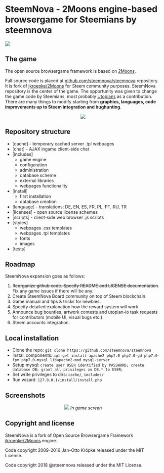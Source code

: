 # SteemNova - 2Moons engine-based browsergame for Steemians by steemnova

![](https://steemitimages.com/DQmNhKvcRhp5THpijqS45M18MiDpg1Cvc78Sv9rKCiJi5NJ/image.png)


## The game

The open source browsergame framework is based on [2Moons](https://gitter.im/2MoonsGame/Lobby/).

Full source code is placed at [github.com/steemnova/steemnova](https://github.com/steemnova/steemnova) repository. It is fork of [jkroepke/2Moons](https://github.com/jkroepke/2Moons) for Steem community purposes. SteemNova repository is the center of the game. The opportunity was given to change the game code by Steemians, most probably [Utopians](https://utopian.io/) as a contribution. There are many things to modify starting from **graphics, languages, code improvements up to Steem integration and bughunting**.

<p align="center">
<img src="https://www.steem.center/images/archive/5/55/20160814202358%21Steem_Logo.png">
</p>


## Repository structure

- [cache] - temporary cached server .tpl webpages
- [chat] - AJAX ingame client-side chat
- [includes]
  - game engine
  - configuration
  - administration
  - database scheme
  - external libraries
  - webpages functionality
- [install]
  - first installation
  - database creation
- [language] - translations: DE, EN, ES, FR, PL, PT, RU, TR
- [licenses] - open source license schemes
- [scripts] - client-side web browser .js scripts
- [styles] 
  - webpages .css templates
  - webpages .tpl templates
  - fonts
  - images
- [tests]


## Roadmap

SteemNova expansion goes as follows:
1. ~~Reorganize github code. Specify README and LICENSE documentation~~. Fix any game issues if there will be any.
2. Create SteemNova Board community on top of Steem blockchain.
3. Game manual and tips & tricks for newbies.
4. Specify detailed explanation how the reward system will work.
5. Announce bug bounties, artwork contests and utopian-io task requests for contributors (mobile UI, visual bugs etc.).
6. Steem accounts integration.


## Local installation

- Clone the repo: `git clone https://github.com/steemnova/steemnova`
- Install components: `apt-get install apache2 php7.0 php7.0-gd php7.0-fpm php7.0-mysql libapache2-mod mysql-server`
- Setup mysql: `create user USER identified by PASSWORD; create database DB; grant all privileges on DB.* to USER;`
- Set write privileges to dirs: `cache/`, `includes/`
- Run wizard: `127.0.0.1/install/install.php`


## Screenshots

<p align="center">
<img src="https://i.imgur.com/AvLok6Z.png">
  <i>In game screen</i>
</p>


## Copyright and license

SteemNova is a fork of Open Source Browsergame Framework [jkroepke/2Moons](https://github.com/jkroepke/2Moons) engine.

Code copyright 2009-2016 Jan-Otto Kröpke released under the MIT License. 

Code copyright 2018 @steemnova released under the MIT License.
